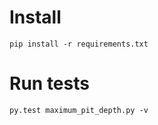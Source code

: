 Install   
=======

    pip install -r requirements.txt   

Run tests  
=========

    py.test maximum_pit_depth.py -v
